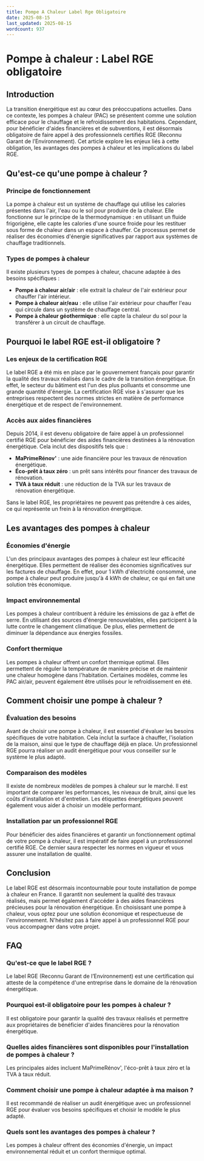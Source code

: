 ```yaml
---
title: Pompe A Chaleur Label Rge Obligatoire
date: 2025-08-15
last_updated: 2025-08-15
wordcount: 937
---
```


# Pompe à chaleur : Label RGE obligatoire

## Introduction

La transition énergétique est au cœur des préoccupations actuelles. Dans ce contexte, les pompes à chaleur (PAC) se présentent comme une solution efficace pour le chauffage et le refroidissement des habitations. Cependant, pour bénéficier d'aides financières et de subventions, il est désormais obligatoire de faire appel à des professionnels certifiés RGE (Reconnu Garant de l’Environnement). Cet article explore les enjeux liés à cette obligation, les avantages des pompes à chaleur et les implications du label RGE.

## Qu'est-ce qu'une pompe à chaleur ?

### Principe de fonctionnement

La pompe à chaleur est un système de chauffage qui utilise les calories présentes dans l'air, l'eau ou le sol pour produire de la chaleur. Elle fonctionne sur le principe de la thermodynamique : en utilisant un fluide frigorigène, elle capte les calories d'une source froide pour les restituer sous forme de chaleur dans un espace à chauffer. Ce processus permet de réaliser des économies d'énergie significatives par rapport aux systèmes de chauffage traditionnels.

### Types de pompes à chaleur

Il existe plusieurs types de pompes à chaleur, chacune adaptée à des besoins spécifiques :

- **Pompe à chaleur air/air** : elle extrait la chaleur de l'air extérieur pour chauffer l'air intérieur.
- **Pompe à chaleur air/eau** : elle utilise l'air extérieur pour chauffer l'eau qui circule dans un système de chauffage central.
- **Pompe à chaleur géothermique** : elle capte la chaleur du sol pour la transférer à un circuit de chauffage.

## Pourquoi le label RGE est-il obligatoire ?

### Les enjeux de la certification RGE

Le label RGE a été mis en place par le gouvernement français pour garantir la qualité des travaux réalisés dans le cadre de la transition énergétique. En effet, le secteur du bâtiment est l'un des plus polluants et consomme une grande quantité d'énergie. La certification RGE vise à s'assurer que les entreprises respectent des normes strictes en matière de performance énergétique et de respect de l'environnement.

### Accès aux aides financières

Depuis 2014, il est devenu obligatoire de faire appel à un professionnel certifié RGE pour bénéficier des aides financières destinées à la rénovation énergétique. Cela inclut des dispositifs tels que :

- **MaPrimeRénov'** : une aide financière pour les travaux de rénovation énergétique.
- **Éco-prêt à taux zéro** : un prêt sans intérêts pour financer des travaux de rénovation.
- **TVA à taux réduit** : une réduction de la TVA sur les travaux de rénovation énergétique.

Sans le label RGE, les propriétaires ne peuvent pas prétendre à ces aides, ce qui représente un frein à la rénovation énergétique.

## Les avantages des pompes à chaleur

### Économies d'énergie

L'un des principaux avantages des pompes à chaleur est leur efficacité énergétique. Elles permettent de réaliser des économies significatives sur les factures de chauffage. En effet, pour 1 kWh d'électricité consommé, une pompe à chaleur peut produire jusqu'à 4 kWh de chaleur, ce qui en fait une solution très économique.

### Impact environnemental

Les pompes à chaleur contribuent à réduire les émissions de gaz à effet de serre. En utilisant des sources d'énergie renouvelables, elles participent à la lutte contre le changement climatique. De plus, elles permettent de diminuer la dépendance aux énergies fossiles.

### Confort thermique

Les pompes à chaleur offrent un confort thermique optimal. Elles permettent de réguler la température de manière précise et de maintenir une chaleur homogène dans l'habitation. Certaines modèles, comme les PAC air/air, peuvent également être utilisés pour le refroidissement en été.

## Comment choisir une pompe à chaleur ?

### Évaluation des besoins

Avant de choisir une pompe à chaleur, il est essentiel d'évaluer les besoins spécifiques de votre habitation. Cela inclut la surface à chauffer, l'isolation de la maison, ainsi que le type de chauffage déjà en place. Un professionnel RGE pourra réaliser un audit énergétique pour vous conseiller sur le système le plus adapté.

### Comparaison des modèles

Il existe de nombreux modèles de pompes à chaleur sur le marché. Il est important de comparer les performances, les niveaux de bruit, ainsi que les coûts d'installation et d'entretien. Les étiquettes énergétiques peuvent également vous aider à choisir un modèle performant.

### Installation par un professionnel RGE

Pour bénéficier des aides financières et garantir un fonctionnement optimal de votre pompe à chaleur, il est impératif de faire appel à un professionnel certifié RGE. Ce dernier saura respecter les normes en vigueur et vous assurer une installation de qualité.

## Conclusion

Le label RGE est désormais incontournable pour toute installation de pompe à chaleur en France. Il garantit non seulement la qualité des travaux réalisés, mais permet également d'accéder à des aides financières précieuses pour la rénovation énergétique. En choisissant une pompe à chaleur, vous optez pour une solution économique et respectueuse de l'environnement. N'hésitez pas à faire appel à un professionnel RGE pour vous accompagner dans votre projet.

## FAQ

### Qu'est-ce que le label RGE ?

Le label RGE (Reconnu Garant de l’Environnement) est une certification qui atteste de la compétence d'une entreprise dans le domaine de la rénovation énergétique.

### Pourquoi est-il obligatoire pour les pompes à chaleur ?

Il est obligatoire pour garantir la qualité des travaux réalisés et permettre aux propriétaires de bénéficier d'aides financières pour la rénovation énergétique.

### Quelles aides financières sont disponibles pour l'installation de pompes à chaleur ?

Les principales aides incluent MaPrimeRénov', l'éco-prêt à taux zéro et la TVA à taux réduit.

### Comment choisir une pompe à chaleur adaptée à ma maison ?

Il est recommandé de réaliser un audit énergétique avec un professionnel RGE pour évaluer vos besoins spécifiques et choisir le modèle le plus adapté.

### Quels sont les avantages des pompes à chaleur ?

Les pompes à chaleur offrent des économies d'énergie, un impact environnemental réduit et un confort thermique optimal.